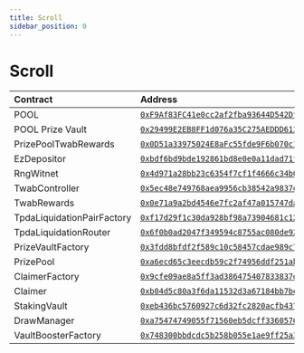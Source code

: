 ```yaml
---
title: Scroll
sidebar_position: 0
---
```


# Scroll

| Contract | Address |
| :--- | :--- |
| POOL | [`0xF9Af83FC41e0cc2af2fba93644D542Df6eA0F2b7`](https://scrollscan.com/address/0xF9Af83FC41e0cc2af2fba93644D542Df6eA0F2b7) |
| POOL Prize Vault | [`0x29499E2EB8FF1d076a35C275AEDDD613Afb1Fa9B`](https://scrollscan.com/token/0x29499E2EB8FF1d076a35C275AEDDD613Afb1Fa9B) |
| PrizePoolTwabRewards | [`0x0D51a33975024E8aFc55fde9F6b070c10AA71Dd9`](https://scrollscan.com/address/0x0D51a33975024E8aFc55fde9F6b070c10AA71Dd9) |
| EzDepositor | [`0xbdf6bd9bde192861bd8e0e0a11dad71f178a34c8`](https://scrollscan.com/address/0xbdf6bd9bde192861bd8e0e0a11dad71f178a34c8) |
| RngWitnet | [`0x4d971a28bb23c6354f7cf1f4666c34b00e94f608`](https://scrollscan.com/address/0x4d971a28bb23c6354f7cf1f4666c34b00e94f608) |
| TwabController | [`0x5ec48e749768aea9956cb38542a9837ec714537d`](https://scrollscan.com/address/0x5ec48e749768aea9956cb38542a9837ec714537d) |
| TwabRewards | [`0x0e71a9a2bd4546e7fc2af47a015747daeb48780d`](https://scrollscan.com/address/0x0e71a9a2bd4546e7fc2af47a015747daeb48780d) |
| TpdaLiquidationPairFactory | [`0xf17d29f1c30da928bf98a73904681c12176de152`](https://scrollscan.com/address/0xf17d29f1c30da928bf98a73904681c12176de152) |
| TpdaLiquidationRouter | [`0x6f0b0ad2047f349594c8755ac080de9288d6ef7b`](https://scrollscan.com/address/0x6f0b0ad2047f349594c8755ac080de9288d6ef7b) |
| PrizeVaultFactory | [`0x3fdd8bfdf2f589c10c58457cdae989c7943a30a5`](https://scrollscan.com/address/0x3fdd8bfdf2f589c10c58457cdae989c7943a30a5) |
| PrizePool | [`0xa6ecd65c3eecdb59c2f74956ddf251ab5d899845`](https://scrollscan.com/address/0xa6ecd65c3eecdb59c2f74956ddf251ab5d899845) |
| ClaimerFactory | [`0x9cfe09ae8a5ff3ad386475407833837d0ee38f66`](https://scrollscan.com/address/0x9cfe09ae8a5ff3ad386475407833837d0ee38f66) |
| Claimer | [`0xb04d5c80a3f6da11532d3a67184bb7be11f00285`](https://scrollscan.com/address/0xb04d5c80a3f6da11532d3a67184bb7be11f00285) |
| StakingVault | [`0xeb436bc5760927c6d32fc2820acfb437860392a3`](https://scrollscan.com/address/0xeb436bc5760927c6d32fc2820acfb437860392a3) |
| DrawManager | [`0xa75474749055f71560eb5dcff33605766c69ddf2`](https://scrollscan.com/address/0xa75474749055f71560eb5dcff33605766c69ddf2) |
| VaultBoosterFactory | [`0x748300bbdcdc5b258b055e1ae9ff25a32c024b76`](https://scrollscan.com/address/0x748300bbdcdc5b258b055e1ae9ff25a32c024b76) |

